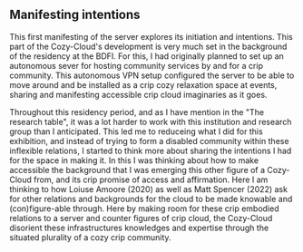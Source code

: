 ## Manifesting intentions

This first manifesting of the server explores its initiation and intentions. This part of the Cozy-Cloud's development is very much set in the background of the residency at the BDFI. For this, I had originally planned to set up an autonomous sever for hosting community services by and for a crip community. This autonomous VPN setup configured the server to be able to move around and be installed as a crip cozy relaxation space at events, sharing and manifesting accessible crip cloud imaginaries as it goes.

Throughout this residency period, and as I have mention in the "The research table", it was a lot harder to work with this institution and research group than I anticipated. This led me to reduceing what I did for this exhibition, and instead of trying to form a disabled community within these inflexible relations, I started to think more about sharing the intentions I had for the space in making it. In this I was thinking about how to make accessible the background that I was emerging this other figure of a Cozy-Cloud from, and its crip promise of access and affirmation. Here I am thinking to how Loiuse Amoore (2020) as well as Matt Spencer (2022) ask for other relations and backgrounds for the cloud to be made knowable and (con)figure-able through. Here by making room for these crip embodied relations to a server and counter figures of crip cloud, the Cozy-Cloud disorient these infrastructures knowledges and expertise through the situated plurality of a cozy crip community.


